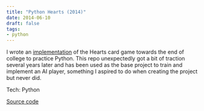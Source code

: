 ```yaml
---
title: "Python Hearts (2014)"
date: 2014-06-10
draft: false
tags:
- python
---
```


I wrote an [implementation](https://github.com/danielcorin/Hearts) of the Hearts card game towards the end of college to practice Python.
This repo unexpectedly got a bit of traction several years later and has been used as the base project to train and implement an AI player, something I aspired to do when creating the project but never did.

Tech: Python

[Source code](https://github.com/danielcorin/Hearts/)
